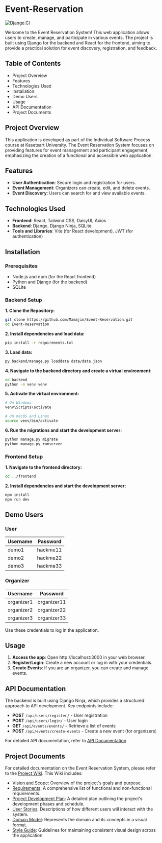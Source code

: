 # Event-Reservation
[![Django CI](https://github.com/Mamajin/Event-Reservation/actions/workflows/django.yml/badge.svg)](https://github.com/Mamajin/Event-Reservation/actions/workflows/django.yml)

Welcome to the Event Reservation System! This web application allows users to create, manage, and participate in various events. 
The project is built using Django for the backend and React for the frontend, aiming to provide a practical solution for event discovery, registration, and feedback.

## Table of Contents
- Project Overview
- Features
- Technologies Used
- Installation
- Demo Users
- Usage
- API Documentation
- Project Documents
  
## Project Overview
This application is developed as part of the Individual Software Process course at Kasetsart University. The Event Reservation System focuses on providing features for event management and participant engagement, emphasizing the creation of a functional and accessible web application.

## Features
- **User Authentication**: Secure login and registration for users.
- **Event Management**: Organizers can create, edit, and delete events.
- **Event Discovery**: Users can search for and view available events.
  
## Technologies Used
- **Frontend**: React, Tailwind CSS, DaisyUI, Axios
- **Backend**: Django, Django Ninja, SQLite
- **Tools and Libraries**: Vite (for React development), JWT (for authentication)
  
## Installation
### Prerequisites
- Node.js and npm (for the React frontend)
- Python and Django (for the backend)
- SQLite

### Backend Setup

**1. Clone the Repository:**
```bash
git clone https://github.com/Mamajin/Event-Reservation.git
cd Event-Reservation
```

**2. Install dependencies and load data:**
```bash
pip install -r requirements.txt
```

**3. Load data:**
```bash
py backend/manage.py loaddata data/data.json
```

**4. Navigate to the backend directory and create a virtual environment:**
```bash
cd backend
python -m venv venv
```

**5. Activate the virtual environment:**
```bash
# On Windows
venv\Scripts\activate

# On macOS and Linux
source venv/bin/activate
```

**6. Run the migrations and start the development server:**
```bash
python manage.py migrate
python manage.py runserver
```
### Frontend Setup

**1. Navigate to the frontend directory:**
```bash
cd ../frontend
```

**2. Install dependencies and start the development server:**
```bash
npm install
npm run dev
```
## Demo Users

### User

| Username | Password  |
|----------|-----------|
| demo1    | hackme11  |
| demo2    | hackme22  |
| demo3    | hackme33  |

### Organizer

| Username     | Password     |
|--------------|--------------|
| organizer1   | organizer11  |
| organizer2   | organizer22  |
| organizer3   | organizer33  |

Use these credentials to log in the application.

## Usage
1. **Access the app**: Open http://localhost:3000 in your web browser.
2. **Register/Login**: Create a new account or log in with your credentials.
3. **Create Events**: If you are an organizer, you can create and manage events.

## API Documentation
The backend is built using Django Ninja, which provides a structured approach to API development. Key endpoints include:

- **POST** `/api/users/register/` - User registration
- **POST** `/api/users/login/` - User login
- **GET** `/api/events/events/` - Retrieve a list of events
- **POST** `/api/events/create-events` - Create a new event (for organizers)

For detailed API documentation, refer to [API Documentation](../../wiki/API-Documentation).

## Project Documents
For detailed documentation on the Event Reservation System, please refer to the [Project Wiki](../../wiki/Home). This Wiki includes:

- [Vision and Scope](../../wiki/Vision%20and%20Scope): Overview of the project's goals and purpose.
- [Requirements](../../wiki/Requirements): A comprehensive list of functional and non-functional requirements.
- [Project Development Plan](../../wiki/Project%20Development%20Plan): A detailed plan outlining the project's development phases and schedule.
- [User Stories](../../wiki/User%20Stories): Descriptions of how different users will interact with the system.
- [Domain Model](../../wiki/Domain%20Model): Represents the domain and its concepts in a visual format.
- [Style Guide](../../wiki/Style%20Guide): Guidelines for maintaining consistent visual design across the application.

